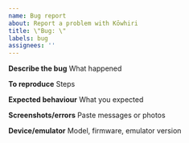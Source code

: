 ```yaml
---
name: Bug report
about: Report a problem with Kōwhiri
title: \"Bug: \"
labels: bug
assignees: ''
---
```


**Describe the bug**
What happened

**To reproduce**
Steps

**Expected behaviour**
What you expected

**Screenshots/errors**
Paste messages or photos

**Device/emulator**
Model, firmware, emulator version